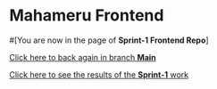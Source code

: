 # Mahameru Frontend

#[You are now in the page of **Sprint-1 Frontend Repo**]

[Click here to back again in branch **Main**](https://github.com/DhiaReza/MahameruFrontend)

[Click here to see the results of the **Sprint-1** work](https://github.com/DhiaReza/MahameruBackend/tree/Sprint-1)
